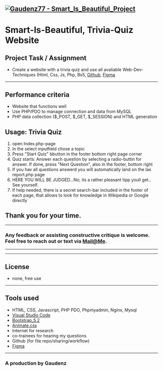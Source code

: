 [![Gaudenz77 - Smart_Is_Beautiful_Project](https://img.shields.io/static/v1?label=Gaudenz77&message=Smart_Is_Beautiful_Project&color=eb6b34&style=for-the-badge)](https://github.com/Gaudenz77/Smart_Is_Beautiful_Project)
---
# Smart-Is-Beautiful, Trivia-Quiz Website
## Project Task / Assignment 
* Create a website with a trivia quiz and use all avaliable Web-Dev-Techniques (Html, Css, Js, Php, Bs5, [Github](https://github.com/Gaudenz77/Smart_Is_Beautiful_Project), [Figma](https://www.figma.com/file/8QEAAFkEbpSOTPGylIn5TE/Smart-Is-Beautiful---Figma?node-id=0%3A1&t=njYADqtgww2a73Bh-1)
----


## Performance criteria
<ul>
<li>Website that functions well</li>
<li>Use PHP/PDO to manage connection and data from MySQL</li>
<li>PHP data collection ($_POST, $_GET, $_SESSION) and HTML generation</li>
</ul>

## Usage: Trivia Quiz
<ol>
<li>open Index.php-page</li>
<li>In the select inputfield chose a topic</li>
<li>Press "Start Quiz" bbutton in the footer bottom right page corner</li>
<li>Quiz starts: Answer each question by selecting a radio-buttin for answer. If done, press "Next Question", also in the footer, bottom right</li>
<li>If you hav all questions answerd you will automatically land on the las report.php page</li>
<li>HERE YOU WILL BE JUDGED...No, its a rather pleasant tipp youll get.. See yourself.</li>
<li>If help needed, there is a secret search-bar included in the footer of each page, that allows to look for knowledge in Wikipedia or Google directly</li>
</ol>

## Thank you for your time.
---
### Any feedback or assisting constructive critique is welcome.<br> Feel free to reach out or text via [Mail@Me](mailto:gaudenzraiber@yahoo.de).
----
----
## License
* none, free use
----
## Tools used
* HTML, CSS, Javascript, PHP PDO, Phpmyadmin, Nginx, Mysql
* [Visual Studio Code](https://code.visualstudio.com/)
* [Bootstrap_5.2](https://getbootstrap.com/)
* [Animate.css](https://animate.style/)
* Internet for research
* co-trainees for hearing my questions
* Github (for file repo/sharing/workflow)
* [Figma](https://www.figma.com/file/8QEAAFkEbpSOTPGylIn5TE/Smart-Is-Beautiful---Figma?node-id=0%3A1&t=N9GDx4Kd7GtO6mwY-18)
----
### A production by Gaudenz
